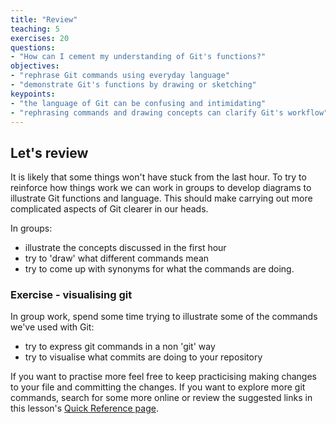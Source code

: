 ```yaml
---
title: "Review"
teaching: 5
exercises: 20
questions:
- "How can I cement my understanding of Git's functions?"
objectives:
- "rephrase Git commands using everyday language"
- "demonstrate Git's functions by drawing or sketching" 
keypoints:
- "the language of Git can be confusing and intimidating"
- "rephrasing commands and drawing concepts can clarify Git's workflow"
---
```

## Let's review

It is likely that some things won't have stuck from the last hour. To try to reinforce how things work we can work in groups to develop diagrams to illustrate Git functions and language. This should make carrying out more complicated aspects of Git clearer in our heads.

In groups:

* illustrate the concepts discussed in the first hour
* try to 'draw' what different commands mean
* try to come up with synonyms for what the commands are doing.

### Exercise - visualising git

In group work, spend some time trying to illustrate some of the commands we've used with Git:

* try to express git commands in a non 'git' way
* try to visualise what commits are doing to your repository

If you want to practise more feel free to keep practicising making changes to your file and committing the changes. If you want to explore more git commands, search for some more online or review the suggested links in this lesson's [Quick Reference page](../reference.md).
